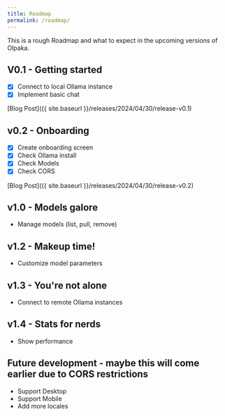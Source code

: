 ```yaml
---
title: Roadmap
permalink: /roadmap/
---
```

This is a rough Roadmap and what to expect in the upcoming versions of Olpaka.

## V0.1 - Getting started
- [x] Connect to local Ollama instance
- [x] Implement basic chat

[Blog Post]({{ site.baseurl }}/releases/2024/04/30/release-v0.1)

## v0.2 - Onboarding
- [x] Create onboarding screen
- [x] Check Ollama install
- [x] Check Models
- [x] Check CORS

[Blog Post]({{ site.baseurl }}/releases/2024/04/30/release-v0.2)

## v1.0 - Models galore
- Manage models (list, pull, remove)

## v1.2 - Makeup time!
- Customize model parameters

## v1.3 - You're not alone
- Connect to remote Ollama instances

## v1.4 - Stats for nerds
- Show performance

## Future development - maybe this will come earlier due to CORS restrictions
- Support Desktop
- Support Mobile
- Add more locales